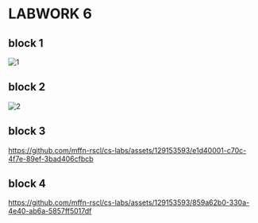 <h1><b>LABWORK 6</b></h1>

<h2>block 1</h2>

![1](https://github.com/mffn-rscl/cs-labs/assets/129153593/4554b5c8-2601-453c-bb87-ff92e7d7b515)

<h2>block 2</h2>

![2](https://github.com/mffn-rscl/cs-labs/assets/129153593/25531a7d-dbb4-435a-97cf-856a878edaa5)

<h2>block 3</h2>

https://github.com/mffn-rscl/cs-labs/assets/129153593/e1d40001-c70c-4f7e-89ef-3bad406cfbcb



<h2>block 4</h2>

https://github.com/mffn-rscl/cs-labs/assets/129153593/859a62b0-330a-4e40-ab6a-5857ff5017df




